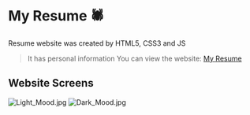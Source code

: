 # My Resume :spider:
Resume website was created by HTML5, CSS3 and JS
> It has personal information
You can view the website: [My Resume](https://youssefturkey.github.io/YoussefTurkey_CV/)

## Website Screens
![Light_Mood.jpg](https://github.com/YoussefTurkey/)
![Dark_Mood.jpg](https://github.com/YoussefTurkey/)
